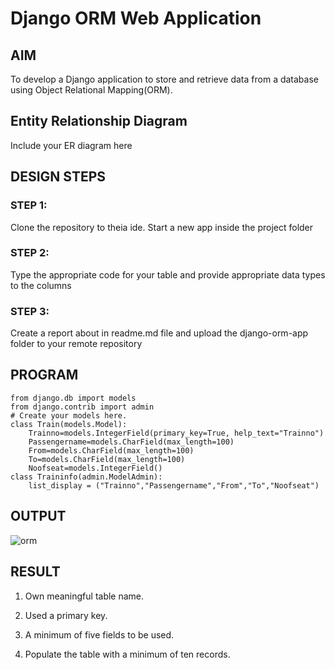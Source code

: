 # Django ORM Web Application

## AIM
To develop a Django application to store and retrieve data from a database using Object Relational Mapping(ORM).

## Entity Relationship Diagram

Include your ER diagram here

## DESIGN STEPS

### STEP 1:
Clone the repository to theia ide. Start a new app inside the project folder

### STEP 2:
Type the appropriate code for your table and provide appropriate data types to the columns

### STEP 3:
Create a report about in readme.md file and upload the django-orm-app folder to your remote repository

## PROGRAM

```
from django.db import models
from django.contrib import admin
# Create your models here.
class Train(models.Model):
    Trainno=models.IntegerField(primary_key=True, help_text="Trainno")
    Passengername=models.CharField(max_length=100)
    From=models.CharField(max_length=100)
    To=models.CharField(max_length=100)
    Noofseat=models.IntegerField()
class Traininfo(admin.ModelAdmin):
    list_display = ("Trainno","Passengername","From","To","Noofseat")
```

## OUTPUT
![orm](https://user-images.githubusercontent.com/118791778/209552854-35b2006e-5455-49f2-9bdb-ddfcdab8ee1e.png)

## RESULT
1. Own meaningful table name.

2. Used a primary key.

3. A minimum of five fields to be used.

4. Populate the table with a minimum of ten records.
